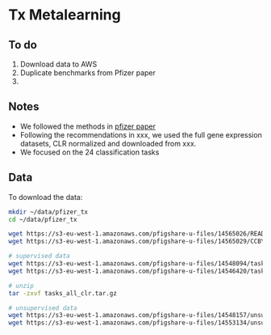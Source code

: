 # Tx Metalearning

## To do

1. Download data to AWS
2. Duplicate benchmarks from Pfizer paper
3. 

## Notes
* We followed the methods in [pfizer paper](papers/pfizer-tx.pdf)
* Following the recommendations in xxx, we used the full gene expression datasets, CLR normalized and downloaded from xxx.
* We focused on the 24 classification tasks

## Data 

To download the data:

```bash
mkdir ~/data/pfizer_tx
cd ~/data/pfizer_tx

wget https://s3-eu-west-1.amazonaws.com/pfigshare-u-files/14565026/README.md
wget https://s3-eu-west-1.amazonaws.com/pfigshare-u-files/14565029/CCBY4.0license.txt

# supervised data
wget https://s3-eu-west-1.amazonaws.com/pfigshare-u-files/14548094/tasks_README.md # readme
wget https://s3-eu-west-1.amazonaws.com/pfigshare-u-files/14546420/tasks_all_clr.tar.gz # data

# unzip
tar -zxvf tasks_all_clr.tar.gz

# unsupervised data
wget https://s3-eu-west-1.amazonaws.com/pfigshare-u-files/14548157/unsupervised_README.md # readme
wget https://s3-eu-west-1.amazonaws.com/pfigshare-u-files/14553134/unsupervised_all_clr_train.h5 # data
```
